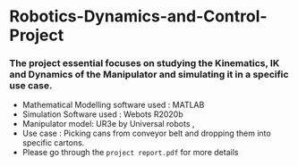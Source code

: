 # Robotics-Dynamics-and-Control-Project
### The project essential focuses on studying the Kinematics, IK and Dynamics of the Manipulator and simulating it in a specific use case.
 - Mathematical Modelling software used : MATLAB
 - Simulation Software used : Webots R2020b
 - Manipulator model: UR3e by Universal robots ,
 - Use case : Picking cans from conveyor belt and dropping them into specific cartons.
- Please go through the ```project report.pdf``` for more details
 
